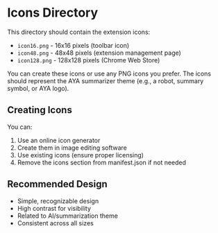 # Icons Directory

This directory should contain the extension icons:

- `icon16.png` - 16x16 pixels (toolbar icon)
- `icon48.png` - 48x48 pixels (extension management page)  
- `icon128.png` - 128x128 pixels (Chrome Web Store)

You can create these icons or use any PNG icons you prefer. The icons should represent the AYA summarizer theme (e.g., a robot, summary symbol, or AYA logo).

## Creating Icons

You can:
1. Use an online icon generator
2. Create them in image editing software
3. Use existing icons (ensure proper licensing)
4. Remove the icons section from manifest.json if not needed

## Recommended Design
- Simple, recognizable design
- High contrast for visibility
- Related to AI/summarization theme
- Consistent across all sizes
